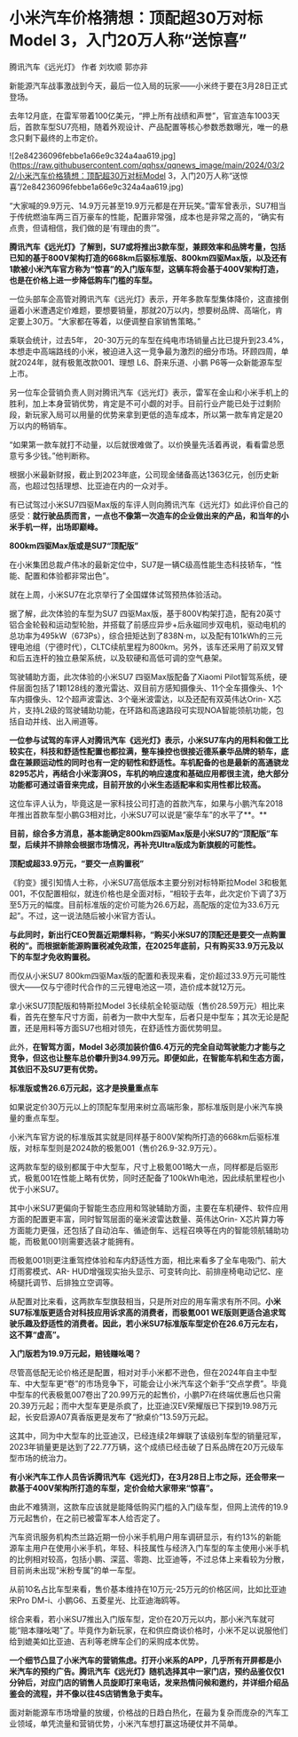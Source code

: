 # 小米汽车价格猜想：顶配超30万对标Model 3，入门20万人称“送惊喜”

腾讯汽车《远光灯》 作者 刘坎顺 郭亦非

新能源汽车战事激战到今天，最后一位入局的玩家——小米终于要在3月28日正式登场。

去年12月底，在雷军带着100亿美元，“押上所有战绩和声誉”，官宣造车1003天后，首款车型SU7亮相，随着外观设计、产品配置等核心参数悉数曝光，唯一的悬念只剩下最终的上市定价。

![2e84236096febbe1a66e9c324a4aa619.jpg](https://raw.githubusercontent.com/qqhsx/qqnews_image/main/2024/03/22/小米汽车价格猜想：顶配超30万对标Model 3，入门20万人称“送惊喜”/2e84236096febbe1a66e9c324a4aa619.jpg)

“大家喊的9.9万元、14.9万元甚至19.9万元都是在开玩笑。”雷军曾表示，SU7相当于传统燃油车两三百万豪车的性能，配置非常强，成本也是非常之高的，“确实有点贵，但请相信，我们做的是‘有理由的贵’”。

**腾讯汽车《远光灯》了解到，SU7或将推出3款车型，兼顾效率和品牌考量，包括已知的基于800V架构打造的668km后驱标准版、800km四驱Max版，以及还有1款被小米汽车官方称为“惊喜”的入门版车型，这辆车将会基于400V架构打造，也是在价格上进一步降低购车门槛的车型。**

一位头部车企高管对腾讯汽车《远光灯》表示，开年多款车型集体降价，这直接倒逼着小米遭遇定价难题，要想要销量，那就20万以内，想要树品牌、高端化，肯定要上30万。“大家都在等着，以便调整自家销售策略。”

乘联会统计，过去5年，
20-30万元的车型在纯电市场销量占比已提升到23.4%，本想走中高端路线的小米，被迫进入这一竞争最为激烈的细分市场。环顾四周，单就2024年，就有极氪改款001、理想
L6、蔚来乐道、小鹏 P6等一众新能源车型上市。

另一位车企营销负责人则对腾讯汽车《远光灯》表示，雷军在金山和小米手机上的胜利，加上本身营销优势，肯定是不可小觑的对手。目前行业产能已处于过剩阶段，新玩家入局可以用量的优势来拿到更低的造车成本，所以第一款车肯定是20万以内的畅销车。

“如果第一款车就打不动量，以后就很难做了。以价换量先活着再说，看看雷总愿意亏多少钱。”他判断称。

根据小米最新财报，截止到2023年底，公司现金储备高达1363亿元，创历史新高，也超过包括理想、比亚迪在内的一众对手。

有已试驾过小米SU7四驱Max版的车评人则向腾讯汽车《远光灯》如此评价自己的感受：**就行驶品质而言，一点也不像第一次造车的企业做出来的产品，和当年的小米手机一样，出场即巅峰。**

**800km四驱Max版或是SU7“顶配版”**

在小米集团总裁卢伟冰的最新定位中，SU7是一辆C级高性能生态科技轿车，“性能、配置和体验都非常出色”。

就在上周，小米SU7在北京举行了全国媒体试驾预热体验活动。

据了解，此次体验的车型为SU7
四驱Max版，基于800V构架打造，配有20英寸铝合金轮毂和运动型轮胎，并搭载了前感应异步+后永磁同步双电机，驱动电机的总功率为495kW（673Ps），综合扭矩达到了838N·m，以及配有101kWh的三元锂电池组（宁德时代），CLTC续航里程为800km。另外，该车还采用了前双叉臂和后五连杆的独立悬架系统，以及软硬和高低可调的空气悬架。

驾驶辅助方面，此次体验的小米SU7 四驱Max版配备了Xiaomi
Pilot智驾系统，硬件层面包括了1颗128线的激光雷达、双目前方感知摄像头、11个全车摄像头、1个车内摄像头、12个超声波雷达、3个毫米波雷达，以及还配有双英伟达Orin-
X芯片，支持L2级的驾驶辅助功能，在环路和高速路段可实现NOA智能领航功能，包括自动并线、出入闸道等。

**一位参与试驾的车评人对腾讯汽车《远光灯》表示，小米SU7车内的用料和做工比较实在，科技和舒适性配置也都拉满，整车操控也很接近德系豪华品牌的轿车，底盘在兼顾运动性的同时也有一定的韧性和舒适性。车机配备的也是最新的高通骁龙8295芯片，再结合小米澎湃OS，车机的响应速度和基础应用都很主流，绝大部分功能都可通过语音来完成，目前开放的小米生态适配率和实用性都比较高。**

这位车评人认为，毕竟这是一家科技公司打造的首款汽车，如果与小鹏汽车2018年推出首款车型小鹏G3相对比，小米SU7可以说是“豪华车”的水平了**。**

**目前，综合多方消息，基本能确定800km四驱Max版是小米SU7的“顶配版”车型，后续并不排除会根据市场情况，再补充Ultra版成为新旗舰的可能性。**

**顶配或超33.9万元，“要交一点购置税”**

《豹变》援引知情人士称，小米SU7高低版本主要分别对标特斯拉Model
3和极氪001，不仅配置相似，就连价格也是全面对标，“相较于去年，此次定价下调了3万至5万元的幅度。目前标准版的定价可能为26.6万起，高配版的定位为33.6万元起”。不过，这一说法随后被小米官方否认。

**与此同时，新出行CEO贺磊近期爆料称，“购买小米SU7的顶配还是要交一点购置税的”。而根据新能源购置税减免政策，在2025年底前，只有购买33.9万元及以下的车型才免收购置税。**

而仅从小米SU7 800km四驱Max版的配置和表现来看，定价超过33.9万元可能性很大——仅与宁德时代合作的三元锂电池这一项，造价成本就12万元。

拿小米SU7顶配版和特斯拉Model
3长续航全轮驱动版（售价28.59万元）相比来看，首先在整车尺寸方面，前者为一款中大型车，后者只是中型车；其次无论是配置，还是用料等方面SU7也相对领先，在舒适性方面优势明显。

此外，**在智驾方面，Model
3必须加装价值6.4万元的完全自动驾驶能力才能与之竞争，但这也让整车总价攀升到34.99万元。即便如此，在智能车机和生态方面，其依旧不及SU7更有优势。**

**标准版或售26.6万元起，这才是换量重点车**

如果说定价30万元以上的顶配车型用来树立高端形象，那标准版则是小米汽车换量的重点车型。

小米汽车官方说的标准版其实就是同样基于800V架构所打造的668km后驱标准版，对标车型则是2024款的极氪001（售价26.9-32.9万元）。

这两款车型的级别都属于中大型车，尺寸上极氪001略大一点，同样都是后驱形式，极氪001在性能上略有优势，同时还配备了100kWh电池，因此续航里程也小优于小米SU7。

其中小米SU7更偏向于智能生态应用和驾驶辅助方面，主要在车机硬件、软件应用方面的配置更丰富，同时智驾层面的毫米波雷达数量、英伟达Orin-
X芯片算力等方面能力更强，还包括了自动泊车、循迹倒车、远程召唤等在内的智能领航辅助功能，而极氪001则需要选装才能拥有。

而极氪001则更注重驾控体验和车内舒适性方面，相比来看多了全车电吸门、前大灯雨雾模式、AR-
HUD增强现实抬头显示、可变转向比、前排座椅电动记忆、座椅腿托调节、后排独立空调等。

从配置对比来看，这两款车型旗鼓相当，只是所对应的用车需求有所不同。**小米SU7标准版更适合对科技应用诉求高的消费者，而极氪001
WE版则更适合追求驾驶乐趣及舒适性的消费者。因此，若小米SU7标准版车型定价在26.6万元左右，这不算“虚高”。**

**入门版若为19.9万元起，赔钱赚吆喝？**

尽管高低配无论价格还是配置，相对对手小米都不逊色，但在2024年自主中型车、中大型车更“卷”的市场竞争下，可能会让小米汽车这个新手“交点学费”。毕竟中型车的代表极氪007卷出了20.99万元的起售价，小鹏P7i在终端优惠后也只需20.39万元起；而中大型车更是杀疯了，比亚迪汉EV荣耀版已下探到19.98万元起，长安启源A07真香版更是发布了“掀桌价”13.59万元起。

这其中，同为中大型车的比亚迪汉，已经连续2年蝉联了该级别车型的销量冠军，2023年销量更是达到了22.77万辆，这个成绩已经击破了日系品牌在20万元级车型市场的统治力。

**有小米汽车工作人员告诉腾讯汽车《远光灯》，在3月28日上市之际，还会带来一款基于400V架构所打造的车型，定价会给大家带来“惊喜”。**

由此不难猜测，这款车应该就是能降低购买门槛的入门级车型，但网上流传的19.9万元起售价，在之前已被雷军本人给否定了。

汽车资讯服务机构杰兰路近期一份小米手机用户用车调研显示，有约13%的新能源车主用户在使用小米手机，年轻、科技属性与经济入门车型的车主使用小米手机的比例相对较高，包括小鹏、深蓝、零跑、比亚迪等，不过总体上来看较为分散，目前尚未出现“米粉专属”的单一车型。

从前10名占比车型来看，售价基本维持在10万元-25万元的价格区间，比如比亚迪宋Pro DM-i、小鹏G6、五菱星光、比亚迪海鸥等。

综合来看，若小米SU7推出入门版车型，定价在20万元以内，那小米汽车就可能“赔本赚吆喝”了。毕竟作为新玩家，在和供应商谈价格时，小米不足以说服他们给到媲美如比亚迪、吉利等老牌车企们的采购成本优势。

**一个细节凸显了小米汽车的营销焦虑。打开小米系的APP，几乎所有开屏都是小米汽车的预约广告。腾讯汽车《远光灯》随机选择其中一家门店，预约品鉴仅仅1分钟后，对应门店的销售人员旋即打来电话，发来热情问候和邀约，并详细介绍品鉴会的流程，并不像以往4S店销售急于卖车。**

面对新能源车市场增量的放缓，价格战的日趋白热化，在最为复杂而庞杂的汽车工业领域，单凭流量和营销优势，小米汽车想打赢这场硬仗并不简单。

